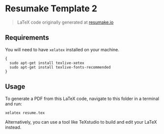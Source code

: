 # Resumake Template 2
> LaTeX code originally generated at [resumake.io](https://resumake.io)

## Requirements
You will need to have `xelatex` installed on your machine.

```
{
  sudo apt-get install texlive-xetex
  sudo apt-get install texlive-fonts-recommended
}
```

## Usage
To generate a PDF from this LaTeX code, navigate to this folder in a terminal and run:

    xelatex resume.tex

Alternatively, you can use a tool like TeXstudio to build and edit your LaTeX instead.
